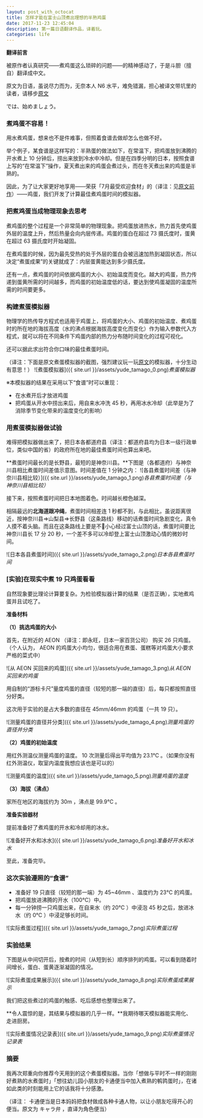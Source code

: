 ```yaml
---
layout: post_with_octocat
title: 怎样才能在富士山顶煮出理想的半熟鸡蛋
date: 2017-11-23 12:45:04
description: 第一篇日语翻译作品，译着玩。
categories: life
---
```


**翻译前言**

被原作者认真研究——煮鸡蛋这么琐碎的问题——的精神感动了，于是斗胆（擅自）翻译成中文。

原文为日语，虽说尽力而为，无奈本人 N6 水平，难免错漏，担心被译文带坑里的读者，请移步[原文](https://www.data-artist.com/atelier/20150718.html)

では、始めましょう。

### 煮鸡蛋不容易！

用水煮鸡蛋，想来也不是件难事，但照着食谱去做却怎么也做不好。

举个例子，某食谱是这样写的：半熟蛋的做法如下，在常温下，把鸡蛋放到沸腾的开水煮上 10 分钟后，捞出来放到冷水中冷却。但是在四季分明的日本，按照食谱上写的“在常温下”操作，夏天煮出来的鸡蛋会煮过头，而在冬天煮出来的鸡蛋是半熟的。

因此，为了让大家更好地享用——荣获「7月最受欢迎食材」的（译注：见[原文前作](https://www.data-artist.com/atelier/20150711.html)）——鸡蛋，我们开发了计算最佳煮鸡蛋时间的模拟器。

### 把煮鸡蛋当成物理现象去思考

煮鸡蛋的整个过程是一个非常简单的物理现象。把鸡蛋放进热水，热力首先使鸡蛋外层的温度上升，然后热量会向内层传递。鸡蛋的蛋白在超过 73 摄氏度时，蛋黄在超过 63 摄氏度时开始凝固。

在煮鸡蛋的时候，因为最先受热的处于外层的蛋白会被迅速加热到凝固状态，所以决定“煮蛋成果”的关键就成了：内层蛋黄能达到多少摄氏度。

还有一点，煮鸡蛋的时间依据鸡蛋的大小、初始温度而变化。越大的鸡蛋，热力传递到蛋黄所需的时间越多，而鸡蛋的初始温度低的话，要达到使鸡蛋凝固的温度所需的时间要更多。

### 构建煮蛋模拟器

物理学的热传导方程式也适用于鸡蛋上，将鸡蛋的大小、鸡蛋的初始温度、煮鸡蛋时的所在地的海拔高度（水的沸点根据海拔高度变化而变化）作为输入参数代入方程式，就可以将在不同条件下鸡蛋内部的热力分布随时间变化的过程可视化。

还可以据此求出符合你口味的最佳煮蛋时间。

（译注：下面是原文煮蛋模拟器的截图，强烈建议玩一玩[原文](https://www.data-artist.com/atelier/20150718.html)的模拟器，十分生动有意思！）
![煮蛋模拟器]({{ site.url }}/assets/yude_tamago_0.png)*煮蛋模拟器*

※本模拟器的结果在采用以下“食谱”时可以重现：
- 在水煮开后才放进鸡蛋
- 把鸡蛋从开水中捞出来后，用自来水冲洗 45 秒，再用冰水冷却（此举是为了消除季节变化带来的温度变化的影响）

### 用煮蛋模拟器做试验

难得把模拟器做出来了，把日本各都道府县（译注：都道府县均为日本一级行政单位，类似中国的省）的政府所在地的最佳煮蛋时间也算出来吧。

**煮蛋时间最长的是长野县，最短的是神奈川县。**下图是（各都道府）与神奈川县相比煮蛋时间差值示意图。时间差值在 1 分钟之内：
![各县煮蛋时间差（与神奈川县相比较）]({{ site.url }}/assets/yude_tamago_1.png)*各县煮蛋时间差（与神奈川县相比较）*

接下来，按照煮蛋时间把日本地图着色。时间越长橙色越深。

相隔最远的**北海道跟冲绳**，煮蛋时间相差连 1 秒都不到，与此相比，虽说距离很近，按神奈川县⇒山梨县⇒长野县（这条路线）移动的话煮蛋时间急剧变化，真令人摸不着头脑。而且在这条路线上要是不小心经过富士山顶的话，煮蛋时间要比神奈川县长 17 分 20 秒，一个差不多可以冷却登上富士山顶激动心情的微妙时间。

![日本各县煮蛋时间]({{ site.url }}/assets/yude_tamago_2.png)*日本各县煮蛋时间*


### [实验]在现实中煮 19 只鸡蛋看看

自然现象要比理论计算要复杂。为检验模拟器计算的结果（是否正确），实地煮鸡蛋并且试吃了。

**准备材料**

**（1）挑选鸡蛋的大小**

首先，在附近的 AEON （译注：即永旺，日本一家百货公司） 购买 26 只鸡蛋。（个人认为， AEON 的鸡蛋大小均匀，很适合用在煮蛋、蛋糕等对鸡蛋大小要求严格的菜式中）

![从 AEON 买回来的鸡蛋]({{ site.url }}/assets/yude_tamago_3.png)*从 AEON 买回来的鸡蛋*

用自制的“游标卡尺”量度鸡蛋的直径（较短的那一端的直径）后，每只都按照直径分好类。

这次用于实验的是占大多数的直径在 45mm/46mm 的鸡蛋（一共 19 只）。

![测量鸡蛋的直径并分类]({{ site.url }}/assets/yude_tamago_4.png)*测量鸡蛋的直径并分类*

**（2）鸡蛋的初始温度**

用红外测温仪测量鸡蛋的温度。 10 次测量后得出平均值为 23.1℃ 。（如果你没有红外测温仪，取室内温度我想应该也是可以的）

![测量鸡蛋的温度]({{ site.url }}/assets/yude_tamago_5.png)*测量鸡蛋的温度*

**（3）海拔（沸点）**

家所在地区的海拔约为 30m ，沸点是 99.9℃ 。

**准备实验器材**

提前准备好了煮鸡蛋的开水和冷却用的冰水。

![准备好开水和冰水]({{ site.url }}/assets/yude_tamago_6.png)*准备好开水和冰水*

至此，准备完毕。

### 这次实验遵照的“食谱”

- 准备好 19 只直径（较短的那一端）为 45~46mm 、温度约为 23℃ 的鸡蛋。
- 把鸡蛋放进沸腾的开水（100℃）中。
- 每一分钟捞一只鸡蛋出来，在自来水（约 20℃ ）中浸泡 45 秒之后，放进冰水（约 0℃ ）中浸足够长时间。

![实际煮蛋过程]({{ site.url }}/assets/yude_tamago_7.png)*实际煮蛋过程*

### 实验结果

下图是从中间切开后，按煮的时间（从短到长）顺序排列的鸡蛋。可以看到随着时间增长，蛋白、蛋黄逐渐凝固的情况。

![实际煮蛋成果展示]({{ site.url }}/assets/yude_tamago_8.png)*实际煮蛋成果展示*

我们把这些煮过的鸡蛋的触感、吃后感想也整理出来了。

**令人震惊的是，其结果与模拟器的几乎一样。**我期待哪天模拟器能实用化、走进厨房。

![实际煮蛋情况记录表]({{ site.url }}/assets/yude_tamago_9.png)*实际煮蛋情况记录表*

### 摘要

我再次郑重向你推荐今天用到的这个煮蛋模拟器。当你「想做与平时不一样的刚刚好煮熟的水煮蛋时」「想往幼儿园小朋友的卡通便当中加入煮熟的鹌鹑蛋时」，在诸如此类的时刻能用上它的话我将十分感激。

（译注： 卡通便当是日本妈妈把食材做成各种卡通人物，以让小朋友吃得开心的便当。原文为 キャラ弁 ，直译为角色便当）
